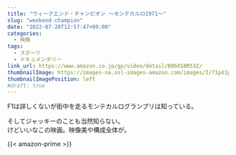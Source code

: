 ```yaml
---
title: "ウィークエンド・チャンピオン ～モンテカルロ1971～"
slug: "weekend-champion"
date: "2022-07-20T12:57:47+09:00"
categories:
  - 映画
tags:
  - スポーツ
  - ドキュメンタリー
link_url: https://www.amazon.co.jp/gp/video/detail/B06XS8R532/
thumbnailImage: https://images-na.ssl-images-amazon.com/images/I/71p41pmkryL._SX300_.jpg
thumbnailImagePosition: left
#draft: true
---
```

F1は詳しくないが街中を走るモンテカルログランプリは知っている。
<!--more-->
そしてジャッキーのことも当然知らない。  
けどいいなこの映画。映像美や構成全体が。

{{< amazon-prime >}}
